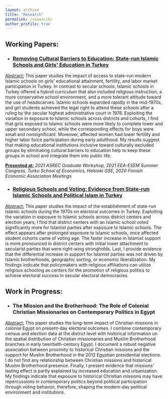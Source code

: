 ```yaml
---
layout: archive
title: "Research"
permalink: /research/
author_profile: true
---
```



## Working Papers:

* ### <a href="https://tolgabenzer.github.io/files/benzer_jmp.pdf" target="_blank">Removing Cultural Barriers to Education: State-run Islamic Schools and Girls' Education in Turkey</a>

<ins>Abstract:</ins> This paper studies the impact of access to state-run modern Islamic schools on girls’ educational attainment, fertility, and labor market participation in Turkey. In contrast to secular schools, Islamic schools in Turkey offered a hybrid curriculum that also included religious instruction, a more conservative school environment, and a more tolerant attitude toward the use of headscarves. Islamic schools expanded rapidly in the mid-1970s, and girl students achieved the legal right to attend these schools after a ruling by the secular highest administrative court in 1976. Exploiting the variation in exposure to Islamic schools across districts and cohorts, I find that girls exposed to Islamic schools were more likely to complete lower and upper secondary school, while the corresponding effects for boys were small and nonsignificant. Moreover, affected women had lower fertility and higher labor force participation during early adulthood. My results suggest that making educational institutions inclusive toward culturally excluded groups by eliminating cultural barriers to education help to keep these groups in school and integrate them into public life.

<ins>**Presented at:**</ins> *2021 ASREC Graduate Workshop, 2021 EEA-ESEM Summer Congress, Turku School of Economics, Helsinki GSE, 2020 Finnish Economic Association Meetings* 

* ### <a href="https://tolgabenzer.github.io/files/paper_elections_benzer.pdf" target="_blank">Religious Schools and Voting: Evidence from State-run Islamic Schools and Political Islam in Turkey</a>

<ins>Abstract:</ins> This paper studies the impact of the establishment of state-run Islamic schools during the 1970s on electoral outcomes in Turkey. Exploiting the variation in exposure to Islamic schools across district centers and election years, I find that district centers with an Islamic school voted significantly more for Islamist parties after exposure to Islamic schools. The effect appears after prolonged exposure to Islamic schools, once affected student cohorts came of voting age. The faster increase in Islamist support is more pronounced in district centers with initial lower attachment to secularist parties that were right-wing strongholds. Last, I provide evidence that the differential increase in support for Islamist parties was not driven by Islamic brotherhoods, geographic sorting, or economic liberalization. My findings indicate that policymakers with religious affiliations can utilize religious schooling as centers for the promotion of religious politics to achieve electoral success in secular electoral democracies.

## Work in Progress:

* ### The Mission and the Brotherhood: The Role of Colonial Christian Missionaries on Contemporary Politics in Egypt

<ins>Abstract:</ins> This paper studies the long-term impact of Christian missions in colonial Egypt on present-day electoral outcomes. I combine contemporary census and election data at the district level with historical information on the spatial distribution of Christian missionaries and Muslim Brotherhood branches in early twentieth-century Egypt. I document a robust negative association between proximity to historical Christian missions and the support for Muslim Brotherhood in the 2012 Egyptian presidential elections. I do not find any relationship between Christian missions and historical Muslim Brotherhood presence. Finally, I present evidence that missions’ lasting effect is partly explained by increased education and urbanization. My findings indicate that exposure to historical Christian missions may have repercussions in contemporary politics beyond political participation through voting behavior, therefore, shaping the modern-day political environment and institutions. 
